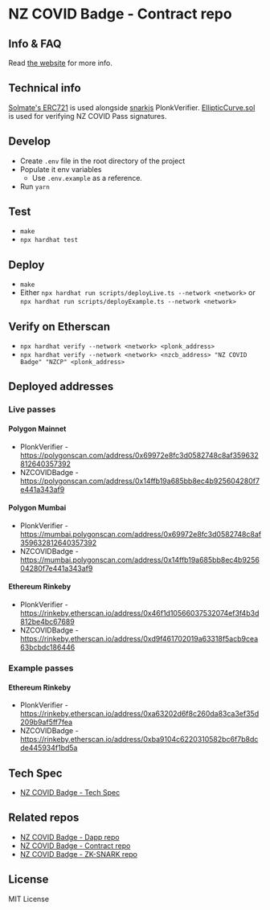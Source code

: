 # NZ COVID Badge - Contract repo

## Info & FAQ
Read [the website](https://nzcb.netlify.app/) for more info.

## Technical info
[Solmate's ERC721](https://github.com/Rari-Capital/solmate/blob/main/src/tokens/ERC721.sol) is used alongside [snarkjs](https://github.com/iden3/snarkjs) PlonkVerifier. [EllipticCurve.sol](contracts/EllipticCurve.sol) is used for verifying NZ COVID Pass signatures. 

## Develop
- Create `.env` file in the root directory of the project
- Populate it env variables
    - Use `.env.example` as a reference.
- Run `yarn`

## Test
- `make`
- `npx hardhat test`

## Deploy
- `make`
- Either `npx hardhat run scripts/deployLive.ts --network <network>` or `npx hardhat run scripts/deployExample.ts --network <network>`

## Verify on Etherscan
- `npx hardhat verify --network <network> <plonk_address>`
- `npx hardhat verify --network <network> <nzcb_address> "NZ COVID Badge" "NZCP" <plonk_address>`

## Deployed addresses
### Live passes
#### Polygon Mainnet
- PlonkVerifier - https://polygonscan.com/address/0x69972e8fc3d0582748c8af359632812640357392
- NZCOVIDBadge - https://polygonscan.com/address/0x14ffb19a685bb8ec4b925604280f7e441a343af9

#### Polygon Mumbai
- PlonkVerifier - https://mumbai.polygonscan.com/address/0x69972e8fc3d0582748c8af359632812640357392
- NZCOVIDBadge - https://mumbai.polygonscan.com/address/0x14ffb19a685bb8ec4b925604280f7e441a343af9

#### Ethereum Rinkeby
- PlonkVerifier - https://rinkeby.etherscan.io/address/0x46f1d10566037532074ef3f4b3d812be4bc67689
- NZCOVIDBadge - https://rinkeby.etherscan.io/address/0xd9f461702019a63318f5acb9cea63bcbdc186446

### Example passes
#### Ethereum Rinkeby
- PlonkVerifier - https://rinkeby.etherscan.io/address/0xa63202d6f8c260da83ca3ef35d209b9af5ff7fea
- NZCOVIDBadge - https://rinkeby.etherscan.io/address/0xba9104c6220310582bc6f7b8dcde445934f1bd5a

## Tech Spec
- [NZ COVID Badge - Tech Spec](https://github.com/noway/nzcb/blob/main/TECH_SPEC.md)

## Related repos
- [NZ COVID Badge - Dapp repo](https://github.com/noway/nzcb-dapp)
- [NZ COVID Badge - Contract repo](https://github.com/noway/nzcb)
- [NZ COVID Badge - ZK-SNARK repo](https://github.com/noway/nzcb-circom)

## License
MIT License
